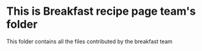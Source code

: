 # This is Breakfast recipe page team's folder

This folder contains all the files contributed by the breakfast team
